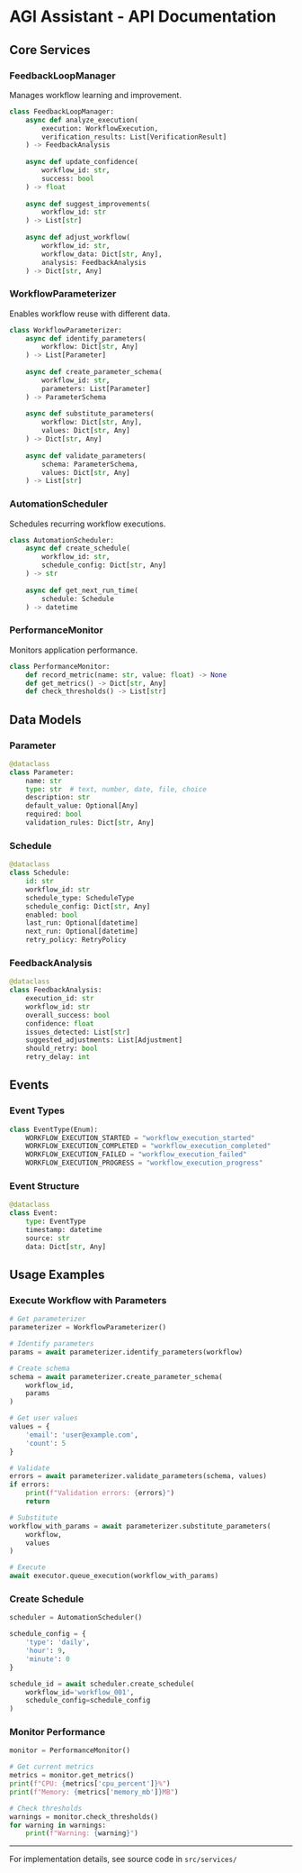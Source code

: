 # AGI Assistant - API Documentation

## Core Services

### FeedbackLoopManager

Manages workflow learning and improvement.

```python
class FeedbackLoopManager:
    async def analyze_execution(
        execution: WorkflowExecution,
        verification_results: List[VerificationResult]
    ) -> FeedbackAnalysis
    
    async def update_confidence(
        workflow_id: str,
        success: bool
    ) -> float
    
    async def suggest_improvements(
        workflow_id: str
    ) -> List[str]
    
    async def adjust_workflow(
        workflow_id: str,
        workflow_data: Dict[str, Any],
        analysis: FeedbackAnalysis
    ) -> Dict[str, Any]
```

### WorkflowParameterizer

Enables workflow reuse with different data.

```python
class WorkflowParameterizer:
    async def identify_parameters(
        workflow: Dict[str, Any]
    ) -> List[Parameter]
    
    async def create_parameter_schema(
        workflow_id: str,
        parameters: List[Parameter]
    ) -> ParameterSchema
    
    async def substitute_parameters(
        workflow: Dict[str, Any],
        values: Dict[str, Any]
    ) -> Dict[str, Any]
    
    async def validate_parameters(
        schema: ParameterSchema,
        values: Dict[str, Any]
    ) -> List[str]
```

### AutomationScheduler

Schedules recurring workflow executions.

```python
class AutomationScheduler:
    async def create_schedule(
        workflow_id: str,
        schedule_config: Dict[str, Any]
    ) -> str
    
    async def get_next_run_time(
        schedule: Schedule
    ) -> datetime
```

### PerformanceMonitor

Monitors application performance.

```python
class PerformanceMonitor:
    def record_metric(name: str, value: float) -> None
    def get_metrics() -> Dict[str, Any]
    def check_thresholds() -> List[str]
```

## Data Models

### Parameter

```python
@dataclass
class Parameter:
    name: str
    type: str  # text, number, date, file, choice
    description: str
    default_value: Optional[Any]
    required: bool
    validation_rules: Dict[str, Any]
```

### Schedule

```python
@dataclass
class Schedule:
    id: str
    workflow_id: str
    schedule_type: ScheduleType
    schedule_config: Dict[str, Any]
    enabled: bool
    last_run: Optional[datetime]
    next_run: Optional[datetime]
    retry_policy: RetryPolicy
```

### FeedbackAnalysis

```python
@dataclass
class FeedbackAnalysis:
    execution_id: str
    workflow_id: str
    overall_success: bool
    confidence: float
    issues_detected: List[str]
    suggested_adjustments: List[Adjustment]
    should_retry: bool
    retry_delay: int
```

## Events

### Event Types

```python
class EventType(Enum):
    WORKFLOW_EXECUTION_STARTED = "workflow_execution_started"
    WORKFLOW_EXECUTION_COMPLETED = "workflow_execution_completed"
    WORKFLOW_EXECUTION_FAILED = "workflow_execution_failed"
    WORKFLOW_EXECUTION_PROGRESS = "workflow_execution_progress"
```

### Event Structure

```python
@dataclass
class Event:
    type: EventType
    timestamp: datetime
    source: str
    data: Dict[str, Any]
```

## Usage Examples

### Execute Workflow with Parameters

```python
# Get parameterizer
parameterizer = WorkflowParameterizer()

# Identify parameters
params = await parameterizer.identify_parameters(workflow)

# Create schema
schema = await parameterizer.create_parameter_schema(
    workflow_id,
    params
)

# Get user values
values = {
    'email': 'user@example.com',
    'count': 5
}

# Validate
errors = await parameterizer.validate_parameters(schema, values)
if errors:
    print(f"Validation errors: {errors}")
    return

# Substitute
workflow_with_params = await parameterizer.substitute_parameters(
    workflow,
    values
)

# Execute
await executor.queue_execution(workflow_with_params)
```

### Create Schedule

```python
scheduler = AutomationScheduler()

schedule_config = {
    'type': 'daily',
    'hour': 9,
    'minute': 0
}

schedule_id = await scheduler.create_schedule(
    workflow_id='workflow_001',
    schedule_config=schedule_config
)
```

### Monitor Performance

```python
monitor = PerformanceMonitor()

# Get current metrics
metrics = monitor.get_metrics()
print(f"CPU: {metrics['cpu_percent']}%")
print(f"Memory: {metrics['memory_mb']}MB")

# Check thresholds
warnings = monitor.check_thresholds()
for warning in warnings:
    print(f"Warning: {warning}")
```

---

For implementation details, see source code in `src/services/`
